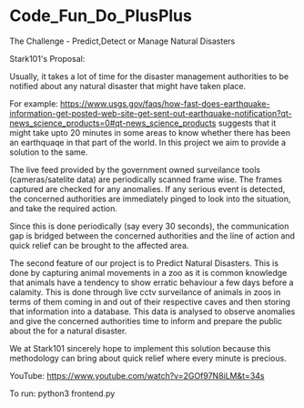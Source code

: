 # Code_Fun_Do_PlusPlus
The Challenge - Predict,Detect or Manage Natural Disasters

Stark101's Proposal:

Usually, it takes a lot of time for the disaster management authorities to be notified about any natural disaster that might have taken place. 

For example: https://www.usgs.gov/faqs/how-fast-does-earthquake-information-get-posted-web-site-get-sent-out-earthquake-notification?qt-news_science_products=0#qt-news_science_products
suggests that it might take upto 20 minutes in some areas to know whether there has been an earthquaqe in that part of the world. In this project we aim to provide a solution to the same.

The live feed provided by the government owned surveilance tools (cameras/satelite data) are periodically scanned frame wise. The frames captured are checked for any anomalies. If any serious event is detected, the concerned authorities are immediately pinged to look into the situation, and take the required action.

Since this is done periodically (say every 30 seconds), the communication gap is bridged between the concerned authorities and the line of action and quick relief can be brought to the affected area.

The second feature of our project is to Predict Natural Disasters. This is done by capturing animal movements in a zoo as it is common knowledge that animals have a tendency to show erratic behaviour a few days before a calamity. This is done through live cctv surveilance of animals in zoos in terms of them coming in and out of their respective caves and then storing that information into a database. This data is analysed to observe anomalies and give the concerned authorities time to inform and prepare the public about the for a natural disaster.

We at Stark101 sincerely hope to implement this solution because this methodology can bring about quick relief where every minute is precious.

YouTube: https://www.youtube.com/watch?v=2GOf97N8iLM&t=34s

To run: python3 frontend.py
